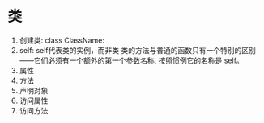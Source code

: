 # 类
1. 创建类:
    class ClassName:
2. self:
   self代表类的实例，而非类
   类的方法与普通的函数只有一个特别的区别——它们必须有一个额外的第一个参数名称, 按照惯例它的名称是 self。
3. 属性
4. 方法
5. 声明对象
6. 访问属性
7. 访问方法
